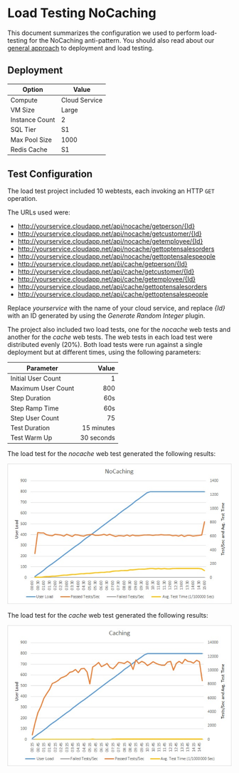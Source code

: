 # Load Testing NoCaching

This document summarizes the configuration we used to perform load-testing for the NoCaching anti-pattern. You should also read about our [general approach][general approach] to deployment and load testing.

## Deployment

 Option             | Value  
------------------- | -------------
Compute             | Cloud Service
VM Size             | Large
Instance Count      | 2
SQL Tier            | S1
Max Pool Size       | 1000
Redis Cache         | S1


## Test Configuration

The load test project included 10 webtests, each invoking an HTTP `GET` operation.

The URLs used were:

- http://yourservice.cloudapp.net/api/nocache/getperson/{Id}
- http://yourservice.cloudapp.net/api/nocache/getcustomer/{Id}
- http://yourservice.cloudapp.net/api/nocache/getemployee/{Id}
- http://yourservice.cloudapp.net/api/nocache/gettoptensalesorders
- http://yourservice.cloudapp.net/api/nocache/gettoptensalespeople
- http://yourservice.cloudapp.net/api/cache/getperson/{Id}
- http://yourservice.cloudapp.net/api/cache/getcustomer/{Id}
- http://yourservice.cloudapp.net/api/cache/getemployee/{Id}
- http://yourservice.cloudapp.net/api/cache/gettoptensalesorders
- http://yourservice.cloudapp.net/api/cache/gettoptensalespeople


Replace *yourservice* with the name of your cloud service, and
replace *{Id}* with an ID generated by using the *Generate Random
Integer* plugin.

The project also included two load tests, one for the *nocache* web tests and another
for the *cache* web tests. The web tests in each load test were distributed evenly
(20%). Both load tests were run against a single deployment but at different times,
using the following parameters:

Parameter           | Value
------------------- | ------------:
Initial User Count  | 1
Maximum User Count  | 800
Step Duration       | 60s
Step Ramp Time      | 60s
Step User Count     | 75
Test Duration       | 15 minutes
Test Warm Up        | 30 seconds

The load test for the *nocache* web test generated the following results:

![Load-test results][LoadTest1]

The load test for the *cache* web test generated the following results:

![Load-test results][LoadTest2]

[general approach]: /LoadTesting.md

[LoadTest1]: Figures/InitialLoadTestResults.jpg
[LoadTest2]: Figures/CachedLoadTestResults.jpg
